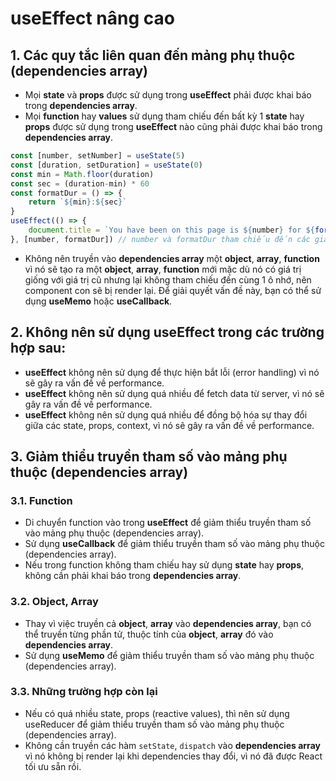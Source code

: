 # useEffect nâng cao
## 1. Các quy tắc liên quan đến mảng phụ thuộc (dependencies array)
- Mọi **state** và **props** được sử dụng trong **useEffect** phải được khai báo trong **dependencies array**.
- Mọi **function** hay **values** sử dụng tham chiếu đến bất kỳ 1 **state** hay **props** được sử dụng trong **useEffect** nào cũng phải được khai báo trong **dependencies array**.
```jsx
const [number, setNumber] = useState(5)
const [duration, setDuration] = useState(0)
const min = Math.floor(duration)
const sec = (duration-min) * 60
const formatDur = () => {
    return `${min}:${sec}`
}
useEffect(() => {
    document.title = `You have been on this page is ${number} for ${formatDur()}`
}, [number, formatDur]) // number và formatDur tham chiếu đến các giá trị phản ứng (state, props) nên phải được khai báo trong dependencies array
```
- Không nên truyền vào **dependencies array** một **object**, **array**, **function** vì nó sẽ tạo ra một **object**, **array**, **function** mới mặc dù nó có giá trị giống với giá trị cũ nhưng lại không tham chiếu đến cùng 1 ô nhớ, nên component con sẽ bị render lại. Để giải quyết vấn đề này, bạn có thể sử dụng **useMemo** hoặc **useCallback**.

## 2. Không nên sử dụng useEffect trong các trường hợp sau:
- **useEffect** không nên sử dụng để thực hiện bắt lỗi (error handling) vì nó sẽ gây ra vấn đề về performance.
- **useEffect** không nên sử dụng quá nhiều để fetch data từ server, vì nó sẽ gây ra vấn đề về performance.
- **useEffect** không nên sử dụng quá nhiều để đồng bộ hóa sự thay đổi giữa các state, props, context, vì nó sẽ gây ra vấn đề về performance.

## 3. Giảm thiểu truyền tham số vào mảng phụ thuộc (dependencies array)
### 3.1. Function
- Di chuyển function vào trong **useEffect** để giảm thiểu truyền tham số vào mảng phụ thuộc (dependencies array).
- Sử dụng **useCallback** để giảm thiểu truyền tham số vào mảng phụ thuộc (dependencies array).
- Nếu trong function không tham chiếu hay sử dụng **state** hay **props**, không cần phải khai báo trong **dependencies array**.

### 3.2. Object, Array
- Thay vì việc truyền cả **object**, **array** vào **dependencies array**, bạn có thể truyền từng phần tử, thuộc tính của **object**, **array** đó vào **dependencies array**.
- Sử dụng **useMemo** để giảm thiểu truyền tham số vào mảng phụ thuộc (dependencies array).
### 3.3. Những trường hợp còn lại
- Nếu có quá nhiều state, props (reactive values), thì nên sử dụng useReducer để giảm thiểu truyền tham số vào mảng phụ thuộc (dependencies array).
- Không cần truyền các hàm `setState`, `dispatch` vào **dependencies array** vì nó không bị render lại khi dependencies thay đổi, vì nó đã được React tối ưu sẵn rồi.
